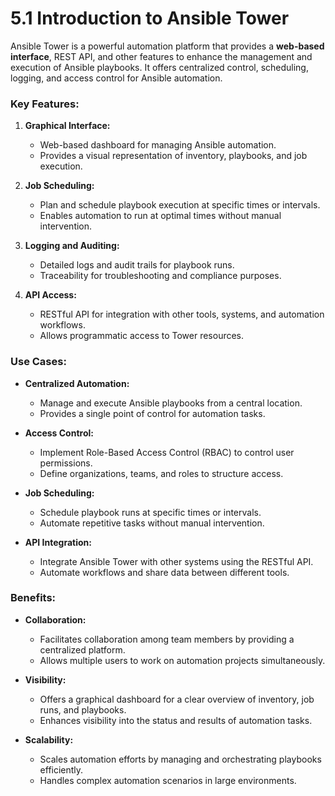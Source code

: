 # 5.1 Introduction to Ansible Tower

Ansible Tower is a powerful automation platform that provides a **web-based interface**, REST API, and other features to enhance the management and execution of Ansible playbooks. It offers centralized control, scheduling, logging, and access control for Ansible automation.

### **Key Features:**

1.  **Graphical Interface:**

    - Web-based dashboard for managing Ansible automation.
    - Provides a visual representation of inventory, playbooks, and job execution.

2.  **Job Scheduling:**

    - Plan and schedule playbook execution at specific times or intervals.
    - Enables automation to run at optimal times without manual intervention.

3.  **Logging and Auditing:**

    - Detailed logs and audit trails for playbook runs.
    - Traceability for troubleshooting and compliance purposes.

4.  **API Access:**

    - RESTful API for integration with other tools, systems, and automation workflows.
    - Allows programmatic access to Tower resources.

### **Use Cases:**

- **Centralized Automation:**

  - Manage and execute Ansible playbooks from a central location.
  - Provides a single point of control for automation tasks.

- **Access Control:**

  - Implement Role-Based Access Control (RBAC) to control user permissions.
  - Define organizations, teams, and roles to structure access.

- **Job Scheduling:**

  - Schedule playbook runs at specific times or intervals.
  - Automate repetitive tasks without manual intervention.

- **API Integration:**

  - Integrate Ansible Tower with other systems using the RESTful API.
  - Automate workflows and share data between different tools.

### **Benefits:**

- **Collaboration:**

  - Facilitates collaboration among team members by providing a centralized platform.
  - Allows multiple users to work on automation projects simultaneously.

- **Visibility:**

  - Offers a graphical dashboard for a clear overview of inventory, job runs, and playbooks.
  - Enhances visibility into the status and results of automation tasks.

- **Scalability:**

  - Scales automation efforts by managing and orchestrating playbooks efficiently.
  - Handles complex automation scenarios in large environments.
